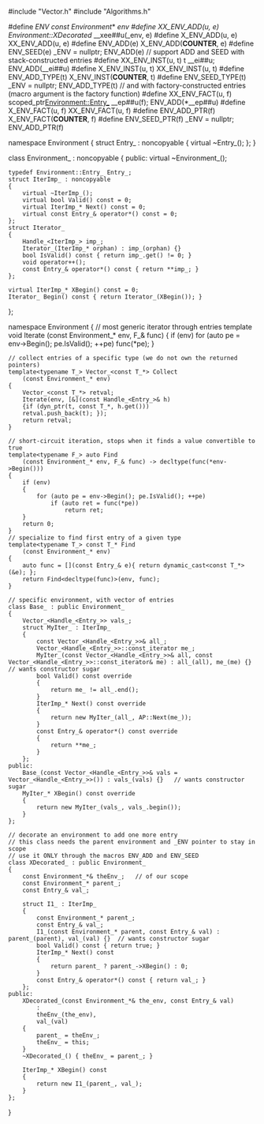
#include "Vector.h"
#include "Algorithms.h"



#define _ENV const Environment_* _env
#define XX_ENV_ADD(u, e) Environment::XDecorated_ __xee##u(_env, e)
#define X_ENV_ADD(u, e) XX_ENV_ADD(u, e)
#define ENV_ADD(e) X_ENV_ADD(__COUNTER__, e)
#define ENV_SEED(e) _ENV = nullptr; ENV_ADD(e)
// support ADD and SEED with stack-constructed entries
#define XX_ENV_INST(u, t) t __ei##u; ENV_ADD(__ei##u)
#define X_ENV_INST(u, t) XX_ENV_INST(u, t)
#define ENV_ADD_TYPE(t) X_ENV_INST(__COUNTER__, t)
#define ENV_SEED_TYPE(t) _ENV = nullptr; ENV_ADD_TYPE(t)
// and with factory-constructed entries (macro argument is the factory function)
#define XX_ENV_FACT(u, f) scoped_ptr<Environment::Entry_> __ep##u(f); ENV_ADD(*__ep##u)
#define X_ENV_FACT(u, f) XX_ENV_FACT(u, f)
#define ENV_ADD_PTR(f) X_ENV_FACT(__COUNTER__, f)
#define ENV_SEED_PTR(f) _ENV = nullptr; ENV_ADD_PTR(f)


namespace Environment
{
	struct Entry_ : noncopyable
	{
		virtual ~Entry_();
	};
}

class Environment_ : noncopyable
{
public:
	virtual ~Environment_();

	typedef Environment::Entry_ Entry_;
	struct IterImp_ : noncopyable
	{
		virtual ~IterImp_();
		virtual bool Valid() const = 0;
		virtual IterImp_* Next() const = 0;
		virtual const Entry_& operator*() const = 0;
	};
	struct Iterator_
	{
		Handle_<IterImp_> imp_;
		Iterator_(IterImp_* orphan) : imp_(orphan) {}
		bool IsValid() const { return imp_.get() != 0; }
		void operator++();
		const Entry_& operator*() const { return **imp_; }
	};

	virtual IterImp_* XBegin() const = 0;
	Iterator_ Begin() const { return Iterator_(XBegin()); }
};

namespace Environment
{
	// most generic iterator through entries
	template<typename F_> void Iterate
		(const Environment_* env, F_& func)
	{
		if (env)
			for (auto pe = env->Begin(); pe.IsValid(); ++pe)
				func(*pe);
	}

	// collect entries of a specific type (we do not own the returned pointers)
	template<typename T_> Vector_<const T_*> Collect
		(const Environment_* env)
	{
		Vector_<const T_*> retval;
		Iterate(env, [&](const Handle_<Entry_>& h)
		{if (dyn_ptr(t, const T_*, h.get()))
		retval.push_back(t); });
		return retval;
	}

	// short-circuit iteration, stops when it finds a value convertible to true
	template<typename F_> auto Find
		(const Environment_* env, F_& func) -> decltype(func(*env->Begin()))
	{
		if (env)
		{
			for (auto pe = env->Begin(); pe.IsValid(); ++pe)
				if (auto ret = func(*pe))
					return ret;
		}
		return 0;
	}
	// specialize to find first entry of a given type
	template<typename T_> const T_* Find
		(const Environment_* env)
	{
		auto func = [](const Entry_& e){ return dynamic_cast<const T_*>(&e); };
		return Find<decltype(func)>(env, func);
	}

	// specific environment, with vector of entries
	class Base_ : public Environment_
	{
		Vector_<Handle_<Entry_>> vals_;
		struct MyIter_ : IterImp_
		{
			const Vector_<Handle_<Entry_>>& all_;
			Vector_<Handle_<Entry_>>::const_iterator me_;
			MyIter_(const Vector_<Handle_<Entry_>>& all, const Vector_<Handle_<Entry_>>::const_iterator& me) : all_(all), me_(me) {}	// wants constructor sugar
			bool Valid() const override
			{
				return me_ != all_.end();
			}
			IterImp_* Next() const override
			{
				return new MyIter_(all_, AP::Next(me_));
			}
			const Entry_& operator*() const override
			{
				return **me_;
			}
		};
	public:
		Base_(const Vector_<Handle_<Entry_>>& vals = Vector_<Handle_<Entry_>>()) : vals_(vals) {}	// wants constructor sugar
		MyIter_* XBegin() const override
		{
			return new MyIter_(vals_, vals_.begin());
		}
	};

	// decorate an environment to add one more entry
	// this class needs the parent environment and _ENV pointer to stay in scope
	// use it ONLY through the macros ENV_ADD and ENV_SEED
	class XDecorated_ : public Environment_
	{
		const Environment_*& theEnv_;	// of our scope 
		const Environment_* parent_;
		const Entry_& val_;

		struct I1_ : IterImp_
		{
			const Environment_* parent_;
			const Entry_& val_;
			I1_(const Environment_* parent, const Entry_& val) : parent_(parent), val_(val) {}	// wants constructor sugar
			bool Valid() const { return true; }
			IterImp_* Next() const
			{
				return parent_ ? parent_->XBegin() : 0;
			}
			const Entry_& operator*() const { return val_; }
		};
	public:
		XDecorated_(const Environment_*& the_env, const Entry_& val)
			:
			theEnv_(the_env),
			val_(val)
		{
			parent_ = theEnv_;
			theEnv_ = this;
		}
		~XDecorated_() { theEnv_ = parent_; }

		IterImp_* XBegin() const
		{
			return new I1_(parent_, val_);
		}
	};
}
